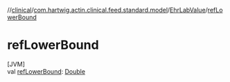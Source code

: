 //[clinical](../../../index.md)/[com.hartwig.actin.clinical.feed.standard.model](../index.md)/[EhrLabValue](index.md)/[refLowerBound](ref-lower-bound.md)

# refLowerBound

[JVM]\
val [refLowerBound](ref-lower-bound.md): [Double](https://kotlinlang.org/api/latest/jvm/stdlib/kotlin/-double/index.html)
